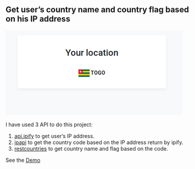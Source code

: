 ## Get user’s country name and country flag based on his IP address

![](screenshots/location.png)

I have used 3 API to do this project:

1. [api.ipify](https://api.ipify.org/?format=json) to get user’s IP address.
2. [ipapi](https://ipapi.co/) to get the country code based on the IP address return by ipify.
3. [restcountries](https://restcountries.eu) to get country name and flag based on the code.

See the [Demo](http://lioncoding.epizy.com/user-location/)